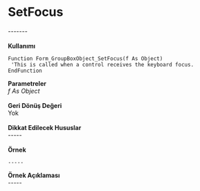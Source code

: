 # SetFocus

\-------\
\
**Kullanımı**

```
Function Form_GroupBoxObject_SetFocus(f As Object)
 'This is called when a control receives the keyboard focus.
EndFunction
```

**Parametreler**\
_f As Object_\
\
**Geri Dönüş Değeri**\
Yok\
\
**Dikkat Edilecek Hususlar**\
\-----\
\
**Örnek**

```
-----
```

**Örnek Açıklaması**\
\-----
